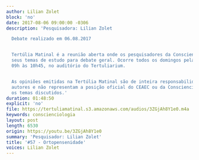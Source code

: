 ```yaml
---
author: Lilian Zolet
block: 'no'
date: 2017-08-06 09:00:00 -0306
description: 'Pesquisadora: Lilian Zolet

  Debate realizado em 06.08.2017


  Tertúlia Matinal é a reunião aberta onde os pesquisadores da Conscienciologia apresentam
  seus temas de estudo para debate geral. Ocorre todos os domingos pela manhã, das
  09h às 10h45, no auditório do Tertuliarium.


  As opiniões emitidas na Tertúlia Matinal são de inteira responsabilidade de seus
  autores e não representam a posição oficial do CEAEC ou da Conscienciologia sobre
  os temas discutidos.'
duration: 01:48:50
explicit: 'no'
file: https://tertuliamatinal.s3.amazonaws.com/audios/3ZGjAh8Y1e0.m4a
keywords: conscienciologia
layout: post
length: 6530
origin: https://youtu.be/3ZGjAh8Y1e0
summary: 'Pesquisador: Lilian Zolet'
title: '#57 - Ortopensenidade'
voices: Lilian Zolet
---
```

